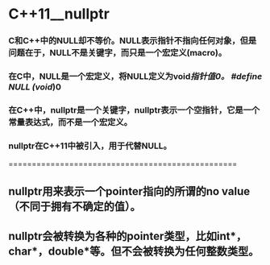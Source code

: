 # C++11__nullptr   
### C和C++中的NULL却不等价。NULL表示指针不指向任何对象，但是问题在于，NULL不是关键字，而只是一个宏定义(macro)。
### 在C中，NULL是一个宏定义，将NULL定义为void*指针值0。  #define NULL (void*)0  
### 在C++中，nullptr是一个关键字，nullptr表示一个空指针，它是一个常量表达式，而不是一个宏定义。
### nullptr在C++11中被引入，用于代替NULL。
=================================================
## nullptr用来表示一个pointer指向的所谓的no value（不同于拥有不确定的值）。
## nullptr会被转换为各种的pointer类型，比如int*，char*，double*等。但不会被转换为任何整数类型。